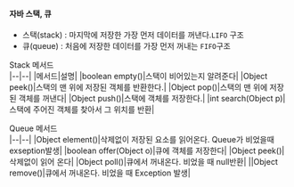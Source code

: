 #### 자바 스택, 큐  
- 스택(stack) : 마지막에 저장한 가장 먼저 데이터를 꺼낸다.`LIFO` 구조  
- 큐(queue) : 처음에 저장한 데이터를 가장 먼저 꺼내는 `FIFO`구조

Stack 메서드  
|--|--|
|메서드|설명|
|boolean empty()|스택이 비어있는지 알려준다|
|Object peek()|스택의 맨 위에 저장된 객체를 반환한다.|
|Object pop()|스택의 맨 위에 저장된 객체를 꺼낸다|
|Object push()|스택에 객체를 저장한다.|
|int search(Object p)|스택에 주어진 객체를 찾아서 그 위치를 반환|


Queue 메서드  
|--|--|
|Object element()|삭제없이 저장된 요소를 읽어온다. Queue가 비었을때 exseption발생|
|boolean offer(Object o)|큐에 객체를 저장한다|
|Object peek()|삭제없이 읽어 온다|
|Object poll()|큐에서 꺼내온다. 비었을 때  null반환|
||Object remove()|큐에서 꺼내온다. 비었을 때 Exception 발생|

